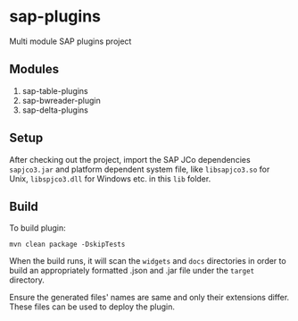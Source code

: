 # sap-plugins
Multi module SAP plugins project

Modules
-------

1. sap-table-plugins
2. sap-bwreader-plugin   
3. sap-delta-plugins


Setup
-----
After checking out the project, import the SAP JCo dependencies ``sapjco3.jar``
and platform dependent system file, like ``libsapjco3.so`` for Unix, ``libspjco3.dll`` for Windows etc. in this ``lib`` folder.


Build
-----
To build plugin:

    mvn clean package -DskipTests

When the build runs, it will scan the ``widgets`` and ``docs`` directories in order to build an appropriately
formatted .json and .jar file under the ``target`` directory.

Ensure the generated files' names are same and only their extensions differ.
These files can be used to deploy the plugin.
